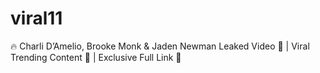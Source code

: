 # viral11
🔥 Charli D’Amelio, Brooke Monk &amp; Jaden Newman Leaked Video 🔞 | Viral Trending Content 📱 | Exclusive Full Link 🌟
